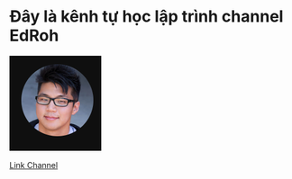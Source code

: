 # Đây là kênh tự học lập trình channel EdRoh

![EdRoh](image.png)

[Link Channel](https://www.youtube.com/@EdRohDev/playlists)
